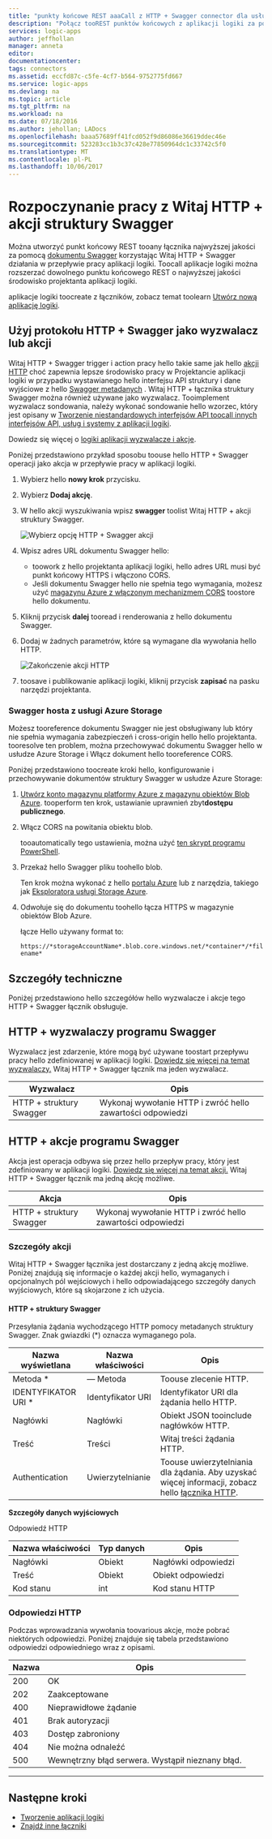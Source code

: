 ```yaml
---
title: "punkty końcowe REST aaaCall z HTTP + Swagger connector dla usługi Azure Logic Apps | Dokumentacja firmy Microsoft"
description: "Połącz tooREST punktów końcowych z aplikacji logiki za pośrednictwem programu Swagger z hello HTTP + łącznika programu Swagger"
services: logic-apps
author: jeffhollan
manager: anneta
editor: 
documentationcenter: 
tags: connectors
ms.assetid: eccfd87c-c5fe-4cf7-b564-9752775fd667
ms.service: logic-apps
ms.devlang: na
ms.topic: article
ms.tgt_pltfrm: na
ms.workload: na
ms.date: 07/18/2016
ms.author: jehollan; LADocs
ms.openlocfilehash: baaa57689ff41fcd052f9d86086e36619ddec46e
ms.sourcegitcommit: 523283cc1b3c37c428e77850964dc1c33742c5f0
ms.translationtype: MT
ms.contentlocale: pl-PL
ms.lasthandoff: 10/06/2017
---
```

# <a name="get-started-with-hello-http--swagger-action"></a>Rozpoczynanie pracy z Witaj HTTP + akcji struktury Swagger

Można utworzyć punkt końcowy REST tooany łącznika najwyższej jakości za pomocą [dokumentu Swagger](https://swagger.io) korzystając Witaj HTTP + Swagger działania w przepływie pracy aplikacji logiki. Toocall aplikacje logiki można rozszerzać dowolnego punktu końcowego REST o najwyższej jakości środowisko projektanta aplikacji logiki.

aplikacje logiki toocreate z łączników, zobacz temat toolearn [Utwórz nową aplikację logiki](../logic-apps/logic-apps-create-a-logic-app.md).

## <a name="use-http--swagger-as-a-trigger-or-an-action"></a>Użyj protokołu HTTP + Swagger jako wyzwalacz lub akcji

Witaj HTTP + Swagger trigger i action pracy hello takie same jak hello [akcji HTTP](connectors-native-http.md) choć zapewnia lepsze środowisko pracy w Projektancie aplikacji logiki w przypadku wystawianego hello interfejsu API struktury i dane wyjściowe z hello [Swagger metadanych](https://swagger.io) . Witaj HTTP + łącznika struktury Swagger można również używane jako wyzwalacz. Tooimplement wyzwalacz sondowania, należy wykonać sondowanie hello wzorzec, który jest opisany w [Tworzenie niestandardowych interfejsów API toocall innych interfejsów API, usług i systemy z aplikacji logiki](../logic-apps/logic-apps-create-api-app.md#polling-triggers).

Dowiedz się więcej o [logiki aplikacji wyzwalacze i akcje](connectors-overview.md).

Poniżej przedstawiono przykład sposobu toouse hello HTTP + Swagger operacji jako akcja w przepływie pracy w aplikacji logiki.

1. Wybierz hello **nowy krok** przycisku.
2. Wybierz **Dodaj akcję**.
3. W hello akcji wyszukiwania wpisz **swagger** toolist Witaj HTTP + akcji struktury Swagger.
   
    ![Wybierz opcję HTTP + Swagger akcji](./media/connectors-native-http-swagger/using-action-1.png)
4. Wpisz adres URL dokumentu Swagger hello:
   
   * toowork z hello projektanta aplikacji logiki, hello adres URL musi być punkt końcowy HTTPS i włączono CORS.
   * Jeśli dokumentu Swagger hello nie spełnia tego wymagania, możesz użyć [magazynu Azure z włączonym mechanizmem CORS](#hosting-swagger-from-storage) toostore hello dokumentu.
5. Kliknij przycisk **dalej** tooread i renderowania z hello dokumentu Swagger.
6. Dodaj w żadnych parametrów, które są wymagane dla wywołania hello HTTP.
   
    ![Zakończenie akcji HTTP](./media/connectors-native-http-swagger/using-action-2.png)
7. toosave i publikowanie aplikacji logiki, kliknij przycisk **zapisać** na pasku narzędzi projektanta.

### <a name="host-swagger-from-azure-storage"></a>Swagger hosta z usługi Azure Storage
Możesz tooreference dokumentu Swagger nie jest obsługiwany lub który nie spełnia wymagania zabezpieczeń i cross-origin hello hello projektanta. tooresolve ten problem, można przechowywać dokumentu Swagger hello w usłudze Azure Storage i Włącz dokument hello tooreference CORS.  

Poniżej przedstawiono toocreate kroki hello, konfigurowanie i przechowywanie dokumentów struktury Swagger w usłudze Azure Storage:

1. [Utwórz konto magazynu platformy Azure z magazynu obiektów Blob Azure](../storage/common/storage-create-storage-account.md). tooperform ten krok, ustawianie uprawnień zbyt**dostępu publicznego**.

2. Włącz CORS na powitania obiektu blob. 

   tooautomatically tego ustawienia, można użyć [ten skrypt programu PowerShell](https://github.com/logicappsio/EnableCORSAzureBlob/blob/master/EnableCORSAzureBlob.ps1).

3. Przekaż hello Swagger pliku toohello blob. 

   Ten krok można wykonać z hello [portalu Azure](https://portal.azure.com) lub z narzędzia, takiego jak [Eksploratora usługi Storage Azure](http://storageexplorer.com/).

4. Odwołuje się do dokumentu toohello łącza HTTPS w magazynie obiektów Blob Azure. 

   łącze Hello używany format to:

   `https://*storageAccountName*.blob.core.windows.net/*container*/*filename*`

## <a name="technical-details"></a>Szczegóły techniczne
Poniżej przedstawiono hello szczegółów hello wyzwalacze i akcje tego HTTP + Swagger łącznik obsługuje.

## <a name="http--swagger-triggers"></a>HTTP + wyzwalaczy programu Swagger
Wyzwalacz jest zdarzenie, które mogą być używane toostart przepływu pracy hello zdefiniowanej w aplikacji logiki. [Dowiedz się więcej na temat wyzwalaczy.](connectors-overview.md) Witaj HTTP + Swagger łącznik ma jeden wyzwalacz.

| Wyzwalacz | Opis |
| --- | --- |
| HTTP + struktury Swagger |Wykonaj wywołanie HTTP i zwróć hello zawartości odpowiedzi |

## <a name="http--swagger-actions"></a>HTTP + akcje programu Swagger
Akcja jest operacja odbywa się przez hello przepływ pracy, który jest zdefiniowany w aplikacji logiki. [Dowiedz się więcej na temat akcji.](connectors-overview.md) Witaj HTTP + Swagger łącznik ma jedną akcję możliwe.

| Akcja | Opis |
| --- | --- |
| HTTP + struktury Swagger |Wykonaj wywołanie HTTP i zwróć hello zawartości odpowiedzi |

### <a name="action-details"></a>Szczegóły akcji
Witaj HTTP + Swagger łącznika jest dostarczany z jedną akcję możliwe. Poniżej znajdują się informacje o każdej akcji hello, wymaganych i opcjonalnych pól wejściowych i hello odpowiadającego szczegóły danych wyjściowych, które są skojarzone z ich użycia.

#### <a name="http--swagger"></a>HTTP + struktury Swagger
Przesyłania żądania wychodzącego HTTP pomocy metadanych struktury Swagger.
Znak gwiazdki (*) oznacza wymaganego pola.

| Nazwa wyświetlana | Nazwa właściwości | Opis |
| --- | --- | --- |
| Metoda * |— Metoda |Toouse zlecenie HTTP. |
| IDENTYFIKATOR URI * |Identyfikator URI |Identyfikator URI dla żądania hello HTTP. |
| Nagłówki |Nagłówki |Obiekt JSON tooinclude nagłówków HTTP. |
| Treść |Treści |Witaj treści żądania HTTP. |
| Authentication |Uwierzytelnianie |Toouse uwierzytelniania dla żądania. Aby uzyskać więcej informacji, zobacz hello [łącznika HTTP](connectors-native-http.md#authentication). |

**Szczegóły danych wyjściowych**

Odpowiedź HTTP

| Nazwa właściwości | Typ danych | Opis |
| --- | --- | --- |
| Nagłówki |Obiekt |Nagłówki odpowiedzi |
| Treść |Obiekt |Obiekt odpowiedzi |
| Kod stanu |int |Kod stanu HTTP |

### <a name="http-responses"></a>Odpowiedzi HTTP
Podczas wprowadzania wywołania toovarious akcje, może pobrać niektórych odpowiedzi. Poniżej znajduje się tabela przedstawiono odpowiedzi odpowiedniego wraz z opisami.

| Nazwa | Opis |
| --- | --- |
| 200 |OK |
| 202 |Zaakceptowane |
| 400 |Nieprawidłowe żądanie |
| 401 |Brak autoryzacji |
| 403 |Dostęp zabroniony |
| 404 |Nie można odnaleźć |
| 500 |Wewnętrzny błąd serwera. Wystąpił nieznany błąd. |

- - -
## <a name="next-steps"></a>Następne kroki

* [Tworzenie aplikacji logiki](../logic-apps/logic-apps-create-a-logic-app.md)
* [Znajdź inne łączniki](apis-list.md)